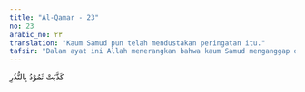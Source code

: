 ```yaml
---
title: "Al-Qamar - 23"
no: 23
arabic_no: ٢٣
translation: "Kaum Samud pun telah mendustakan peringatan itu."
tafsir: "Dalam ayat ini Allah menerangkan bahwa kaum Samud menganggap dusta peringatan-peringatan yang disampaikan nabi mereka Nabi Saleh, yaitu mentauhidkan Allah, iman kepada rasul dan hari Kiamat."
---
```

كَذَّبَتْ ثَمُوْدُ بِالنُّذُرِ